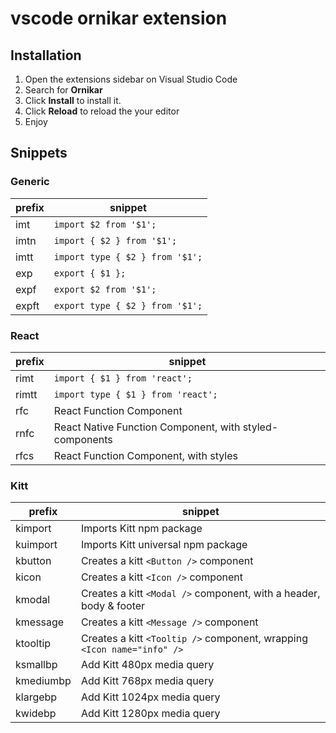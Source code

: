 # vscode ornikar extension

## Installation

1.  Open the extensions sidebar on Visual Studio Code
2.  Search for **Ornikar**
3.  Click **Install** to install it.
4.  Click **Reload** to reload the your editor
5.  Enjoy

## Snippets

### Generic

| prefix | snippet                         |
| ------ | ------------------------------- |
| imt    | `import $2 from '$1';`          |
| imtn   | `import { $2 } from '$1';`      |
| imtt   | `import type { $2 } from '$1';` |
| exp    | `export { $1 };`                |
| expf   | `export $2 from '$1';`          |
| expft  | `export type { $2 } from '$1';` |

### React

| prefix | snippet                                                              |
| ------ | -------------------------------------------------------------------- |
| rimt   | `import { $1 } from 'react';`                                        |
| rimtt  | `import type { $1 } from 'react';`                                   |
| rfc    | React Function Component                                             |
| rnfc   | React Native Function Component, with styled-components              |
| rfcs   | React Function Component, with styles                                |

### Kitt

| prefix    | snippet                                                                 |
| --------- | ----------------------------------------------------------------------- |
| kimport   | Imports Kitt npm package                                                |
| kuimport  | Imports Kitt universal npm package                                      |
| kbutton   | Creates a kitt `<Button />` component                                   |
| kicon     | Creates a kitt `<Icon />` component                                     |
| kmodal    | Creates a kitt `<Modal />` component, with a header, body & footer      |
| kmessage  | Creates a kitt `<Message />` component                                  |
| ktooltip  | Creates a kitt `<Tooltip />` component, wrapping `<Icon name="info" />` |
| ksmallbp  | Add Kitt 480px media query                                              |
| kmediumbp | Add Kitt 768px media query                                              |
| klargebp  | Add Kitt 1024px media query                                             |
| kwidebp   | Add Kitt 1280px media query                                             |
